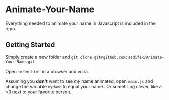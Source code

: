 # Animate-Your-Name

Everything needed to animate your name in Javascript is included in the repo.

## Getting Started

Simply create a new folder and `git clone git@github.com:aedifex/Animate-Your-Name.git`

Open `index.html` in a browser and voila.

Assuming you **don't** want to see *my* name animated, open `main.js` and change the variable `myName` to equal your name...Or something clever, like a <3 next to your favorite person.

